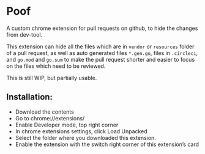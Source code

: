 # Poof
A custom chrome extension for pull requests on github, to hide the changes from dev-tool.
 
This extension can hide all the files which are in `vendor` or `resources` folder of a pull request, as well as auto generated files `*.gen.go`, files in `.circleci`, and `go.mod` and `go.sum` to make the pull request shorter and easier to focus on the files which need to be reviewed.

This is still WIP, but partially usable.

## Installation:
- Download the contents
- Go to chrome://extensions/
- Enable Developer mode, top right corner
- In chrome extensions settings, click Load Unpacked
- Select the folder where you downloaded this extension.
- Enable the extension with the switch right corner of this extension’s card


